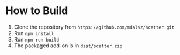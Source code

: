 # How to Build

1. Clone the repository from `https://github.com/mdalvz/scatter.git`
2. Run `npm install`
3. Run `npm run build`
4. The packaged add-on is in `dist/scatter.zip`
